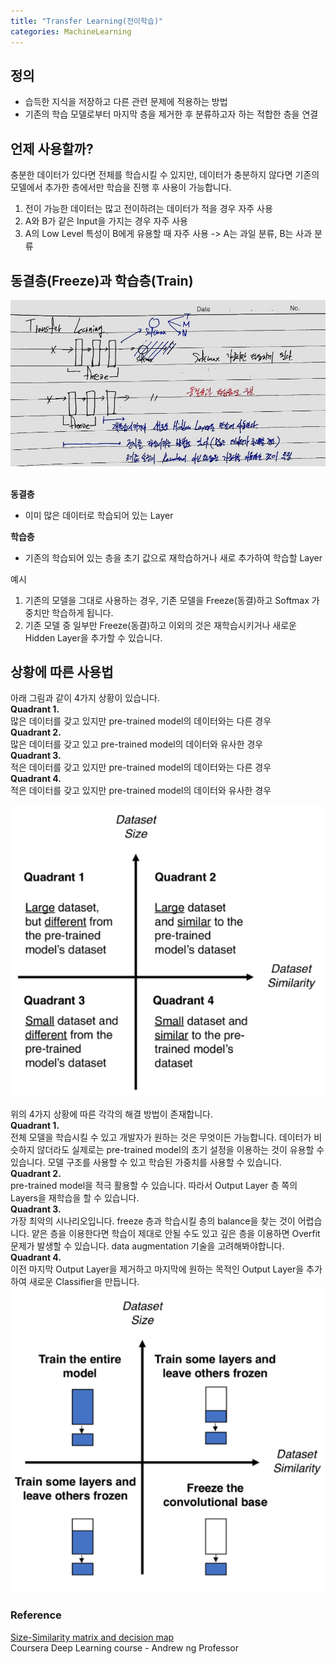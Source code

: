 ```yaml
---
title: "Transfer Learning(전이학습)"
categories: MachineLearning
---
```

## 정의
- 습득한 지식을 저장하고 다른 관련 문제에 적용하는 방법
- 기존의 학습 모델로부터 마지막 층을 제거한 후 분류하고자 하는 적합한 층을 연결

## 언제 사용할까?
충분한 데이터가 있다면 전체를 학습시킬 수 있지만, 데이터가 충분하지 않다면 기존의 모델에서 추가한 층에서만 학습을 진행 후 사용이 가능합니다.

1. 전이 가능한 데이터는 많고 전이하려는 데이터가 적을 경우 자주 사용
2. A와 B가 같은 Input을 가지는 경우 자주 사용
3. A의 Low Level 특성이 B에게 유용할 때 자주 사용 -> A는 과일 분류, B는 사과 분류

## 동결층(Freeze)과 학습층(Train)
<img src="/assets/images/transfer_learning.jpg">
<br><br>

**동결층**
- 이미 많은 데이터로 학습되어 있는 Layer

**학습층**
- 기존의 학습되어 있는 층을 초기 값으로 재학습하거나 새로 추가하여 학습할 Layer

예시
1. 기존의 모델을 그대로 사용하는 경우, 기존 모델을 Freeze(동결)하고 Softmax 가중치만 학습하게 됩니다.
2. 기존 모델 중 일부만 Freeze(동결)하고 이외의 것은 재학습시키거나 새로운 Hidden Layer을 추가할 수 있습니다.

## 상황에 따른 사용법
아래 그림과 같이 4가지 상황이 있습니다.<br>
**Quadrant 1.** <br>
많은 데이터를 갖고 있지만 pre-trained model의 데이터와는 다른 경우<br>
**Quadrant 2.** <br>
많은 데이터를 갖고 있고 pre-trained model의 데이터와 유사한 경우<br>
**Quadrant 3.** <br>
적은 데이터를 갖고 있지만 pre-trained model의 데이터와는 다른 경우<br>
**Quadrant 4.** <br>
 적은 데이터를 갖고 있지만 pre-trained model의 데이터와 유사한 경우<br>

<img src="/assets/images/Size_Similarity_matrix.png">

위의 4가지 상황에 따른 각각의 해결 방법이 존재합니다.<br>
**Quadrant 1.** <br>
전체 모델을 학습시킬 수 있고 개발자가 원하는 것은 무엇이든 가능합니다. 데이터가 비슷하지 않더라도 실제로는 pre-trained model의 초기 설정을 이용하는 것이 유용할 수 있습니다. 모델 구조를 사용할 수 있고 학습된 가중치를 사용할 수 있습니다.<br>
**Quadrant 2.** <br>
pre-trained model을 적극 활용할 수 있습니다. 따라서 Output Layer 층 쪽의 Layers을 재학습을 할 수 있습니다.<br>
**Quadrant 3.** <br>
가장 최악의 시나리오입니다. freeze 층과 학습시킬 층의 balance을 찾는 것이 어렵습니다. 얕은 층을 이용한다면 학습이 제대로 안될 수도 있고 깊은 층을 이용하면 Overfit문제가 발생할 수 있습니다. data augmentation 기술을 고려해봐야합니다.<br>
**Quadrant 4.** <br>
이전 마지막 Output Layer을 제거하고 마지막에 원하는 목적인 Output Layer을 추가하여 새로운 Classifier을 만듭니다.<br>
<img src="/assets/images/decision_map_transfer_learning.png">

### Reference
[Size-Similarity matrix and decision map](https://towardsdatascience.com/transfer-learning-from-pre-trained-models-f2393f124751)<br>
Coursera Deep Learning course - Andrew ng Professor